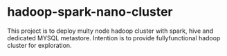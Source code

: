 # hadoop-spark-nano-cluster
This project is to deploy multy node hadoop cluster with spark, hive and dedicated MYSQL metastore.
Intention is to provide fullyfunctional hadoop cluster for exploration.
